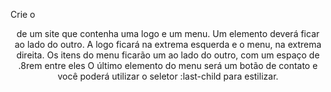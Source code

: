 Crie o <header> de um site que contenha uma logo e um menu.
Um elemento deverá ficar ao lado do outro.
A logo ficará na extrema esquerda e o menu, na extrema direita.
Os itens do menu ficarão um ao lado do outro, com um espaço de .8rem entre eles
O último elemento do menu será um botão de contato e você poderá utilizar o seletor :last-child para estilizar.

